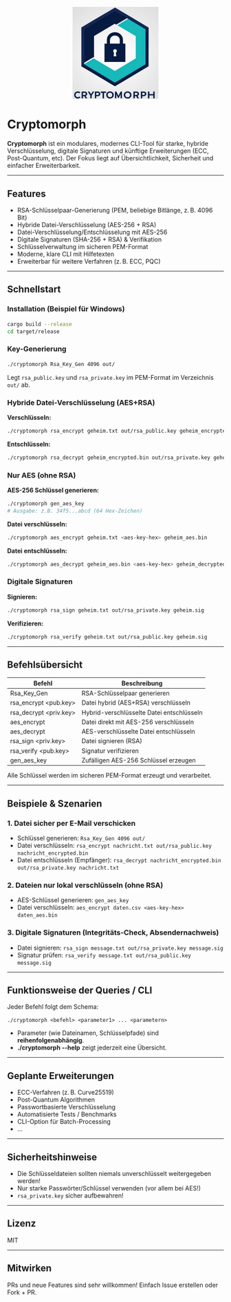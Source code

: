 <p align="center">
  <img src="docs/logo.png" alt="Cryptomorph Logo" width="200" />
</p>

# Cryptomorph

**Cryptomorph** ist ein modulares, modernes CLI-Tool für starke, hybride Verschlüsselung, digitale Signaturen und künftige Erweiterungen (ECC, Post-Quantum, etc). Der Fokus liegt auf Übersichtlichkeit, Sicherheit und einfacher Erweiterbarkeit.

---

## Features

- RSA-Schlüsselpaar-Generierung (PEM, beliebige Bitlänge, z. B. 4096 Bit)
- Hybride Datei-Verschlüsselung (AES-256 + RSA)
- Datei-Verschlüsselung/Entschlüsselung mit AES-256
- Digitale Signaturen (SHA-256 + RSA) & Verifikation
- Schlüsselverwaltung im sicheren PEM-Format
- Moderne, klare CLI mit Hilfetexten
- Erweiterbar für weitere Verfahren (z. B. ECC, PQC)

---

## Schnellstart

### Installation (Beispiel für Windows)

```sh
cargo build --release
cd target/release
```

### Key-Generierung

```sh
./cryptomorph Rsa_Key_Gen 4096 out/
```

Legt `rsa_public.key` und `rsa_private.key` im PEM-Format im Verzeichnis `out/` ab.

### Hybride Datei-Verschlüsselung (AES+RSA)

**Verschlüsseln:**

```sh
./cryptomorph rsa_encrypt geheim.txt out/rsa_public.key geheim_encrypted.bin
```

**Entschlüsseln:**

```sh
./cryptomorph rsa_decrypt geheim_encrypted.bin out/rsa_private.key geheim_decrypted.txt
```

### Nur AES (ohne RSA)

**AES-256 Schlüssel generieren:**

```sh
./cryptomorph gen_aes_key
# Ausgabe: z.B. 34f5...abcd (64 Hex-Zeichen)
```

**Datei verschlüsseln:**

```sh
./cryptomorph aes_encrypt geheim.txt <aes-key-hex> geheim_aes.bin
```

**Datei entschlüsseln:**

```sh
./cryptomorph aes_decrypt geheim_aes.bin <aes-key-hex> geheim_decrypted.txt
```

### Digitale Signaturen

**Signieren:**

```sh
./cryptomorph rsa_sign geheim.txt out/rsa_private.key geheim.sig
```

**Verifizieren:**

```sh
./cryptomorph rsa_verify geheim.txt out/rsa_public.key geheim.sig
```

---

## Befehlsübersicht

| Befehl                  | Beschreibung                              |
| ----------------------- | ----------------------------------------- |
| Rsa_Key_Gen             | RSA-Schlüsselpaar generieren              |
| rsa_encrypt \<pub.key>  | Datei hybrid (AES+RSA) verschlüsseln      |
| rsa_decrypt \<priv.key> | Hybrid-verschlüsselte Datei entschlüsseln |
| aes_encrypt             | Datei direkt mit AES-256 verschlüsseln    |
| aes_decrypt             | AES-verschlüsselte Datei entschlüsseln    |
| rsa_sign \<priv.key>    | Datei signieren (RSA)                     |
| rsa_verify \<pub.key>   | Signatur verifizieren                     |
| gen_aes_key             | Zufälligen AES-256 Schlüssel erzeugen     |

Alle Schlüssel werden im sicheren PEM-Format erzeugt und verarbeitet.

---

## Beispiele & Szenarien

### 1. Datei sicher per E-Mail verschicken

- Schlüssel generieren: `Rsa_Key_Gen 4096 out/`
- Datei verschlüsseln: `rsa_encrypt nachricht.txt out/rsa_public.key nachricht_encrypted.bin`
- Datei entschlüsseln (Empfänger): `rsa_decrypt nachricht_encrypted.bin out/rsa_private.key nachricht.txt`

### 2. Dateien nur lokal verschlüsseln (ohne RSA)

- AES-Schlüssel generieren: `gen_aes_key`
- Datei verschlüsseln: `aes_encrypt daten.csv <aes-key-hex> daten_aes.bin`

### 3. Digitale Signaturen (Integritäts-Check, Absendernachweis)

- Datei signieren: `rsa_sign message.txt out/rsa_private.key message.sig`
- Signatur prüfen: `rsa_verify message.txt out/rsa_public.key message.sig`

---

## Funktionsweise der Queries / CLI

Jeder Befehl folgt dem Schema:

```
./cryptomorph <befehl> <parameter1> ... <parametern>
```

- Parameter (wie Dateinamen, Schlüsselpfade) sind **reihenfolgenabhängig**.
- **./cryptomorph --help** zeigt jederzeit eine Übersicht.

---

## Geplante Erweiterungen

- ECC-Verfahren (z. B. Curve25519)
- Post-Quantum Algorithmen
- Passwortbasierte Verschlüsselung
- Automatisierte Tests / Benchmarks
- CLI-Option für Batch-Processing
- ...

---

## Sicherheitshinweise

- Die Schlüsseldateien sollten niemals unverschlüsselt weitergegeben werden!
- Nur starke Passwörter/Schlüssel verwenden (vor allem bei AES!)
- `rsa_private.key` sicher aufbewahren!

---

## Lizenz

MIT

---

## Mitwirken

PRs und neue Features sind sehr willkommen! Einfach Issue erstellen oder Fork + PR.
